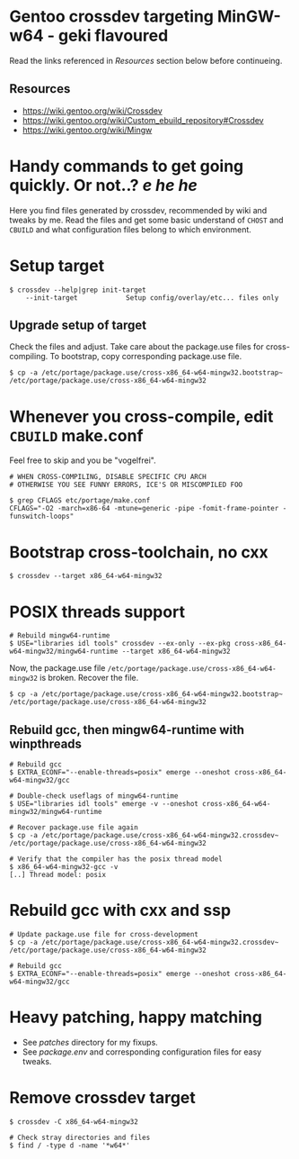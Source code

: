 # Gentoo crossdev targeting MinGW-w64 - geki flavoured
Read the links referenced in *Resources* section below before continueing.

## Resources
* https://wiki.gentoo.org/wiki/Crossdev
* https://wiki.gentoo.org/wiki/Custom_ebuild_repository#Crossdev
* https://wiki.gentoo.org/wiki/Mingw

# Handy commands to get going quickly. Or not..? *e he he*
Here you find files generated by crossdev, recommended by wiki and tweaks by me. Read the files and get some basic understand of `CHOST` and `CBUILD` and what configuration files belong to which environment.

# Setup target
```
$ crossdev --help|grep init-target
    --init-target            Setup config/overlay/etc... files only
```

## Upgrade setup of target
Check the files and adjust. Take care about the package.use files for cross-compiling. To bootstrap, copy corresponding package.use file.
```
$ cp -a /etc/portage/package.use/cross-x86_64-w64-mingw32.bootstrap~ /etc/portage/package.use/cross-x86_64-w64-mingw32
```

# Whenever you cross-compile, edit `CBUILD` make.conf
Feel free to skip and you be "vogelfrei".
```
# WHEN CROSS-COMPILING, DISABLE SPECIFIC CPU ARCH
# OTHERWISE YOU SEE FUNNY ERRORS, ICE'S OR MISCOMPILED FOO

$ grep CFLAGS etc/portage/make.conf 
CFLAGS="-O2 -march=x86-64 -mtune=generic -pipe -fomit-frame-pointer -funswitch-loops"
```

# Bootstrap cross-toolchain, no cxx
```
$ crossdev --target x86_64-w64-mingw32
```

# POSIX threads support
```
# Rebuild mingw64-runtime
$ USE="libraries idl tools" crossdev --ex-only --ex-pkg cross-x86_64-w64-mingw32/mingw64-runtime --target x86_64-w64-mingw32
```
Now, the package.use file `/etc/portage/package.use/cross-x86_64-w64-mingw32` is broken. Recover the file.
```
$ cp -a /etc/portage/package.use/cross-x86_64-w64-mingw32.bootstrap~ /etc/portage/package.use/cross-x86_64-w64-mingw32
```

## Rebuild gcc, then mingw64-runtime with winpthreads
```
# Rebuild gcc
$ EXTRA_ECONF="--enable-threads=posix" emerge --oneshot cross-x86_64-w64-mingw32/gcc

# Double-check useflags of mingw64-runtime
$ USE="libraries idl tools" emerge -v --oneshot cross-x86_64-w64-mingw32/mingw64-runtime

# Recover package.use file again
$ cp -a /etc/portage/package.use/cross-x86_64-w64-mingw32.crossdev~ /etc/portage/package.use/cross-x86_64-w64-mingw32

# Verify that the compiler has the posix thread model
$ x86_64-w64-mingw32-gcc -v
[..] Thread model: posix 
```

# Rebuild gcc with cxx and ssp
```
# Update package.use file for cross-development
$ cp -a /etc/portage/package.use/cross-x86_64-w64-mingw32.crossdev~ /etc/portage/package.use/cross-x86_64-w64-mingw32

# Rebuild gcc
$ EXTRA_ECONF="--enable-threads=posix" emerge --oneshot cross-x86_64-w64-mingw32/gcc
```

# Heavy patching, happy matching
* See *patches* directory for my fixups.
* See *package.env* and corresponding configuration files for easy tweaks.

# Remove crossdev target
```
$ crossdev -C x86_64-w64-mingw32

# Check stray directories and files
$ find / -type d -name '*w64*'
```
